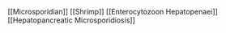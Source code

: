 [[Microsporidian]]
[[Shrimp]]
[[Enterocytozoon Hepatopenaei]]
[[Hepatopancreatic Microsporidiosis]]
